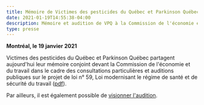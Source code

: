 ```yaml
---
title: Mémoire de Victimes des pesticides du Québec et Parkinson Québec
date: 2021-01-19T14:55:38-04:00
description: Mémoire et audition de VPQ à la Commission de l'économie et du travail pour la modernisation de la loi en santé et sécurité du travail - projet de loi n° 59
type: presse 
---
```


**Montréal, le 19 janvier 2021**

Victimes des pesticides du Québec et Parkinson Québec partagent aujourd'hui leur mémoire conjoint devant la Commission de l'économie et du travail dans le cadre des consultations particulières et auditions publiques sur le projet de loi n° 59, Loi modernisant le régime de santé et de sécurité du travail ([pdf](memoire_projet_loi_59.pdf)).

Par ailleurs, il est également possible de [visionner l'audition](http://www.assnat.qc.ca/fr/video-audio/archives-parlementaires/travaux-commissions/AudioVideo-88265.html).

